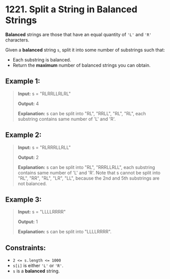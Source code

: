 # 1221. Split a String in Balanced Strings

**Balanced** strings are those that have an equal quantity of `'L'` and `'R'` characters.

Given a **balanced** string `s`, split it into some number of substrings such that:

- Each substring is balanced.
- Return the **maximum** number of balanced strings you can obtain.

## Example 1:

> **Input:** s = "RLRRLLRLRL"
>
> **Output:** 4
>
> **Explanation:** s can be split into "RL", "RRLL", "RL", "RL", each substring contains same number of 'L' and 'R'.

## Example 2:

> **Input:** s = "RLRRRLLRLL"
>
> **Output:** 2
>
> **Explanation:** s can be split into "RL", "RRRLLRLL", each substring contains same number of 'L' and 'R'.
> Note that s cannot be split into "RL", "RR", "RL", "LR", "LL", because the 2nd and 5th substrings are not balanced.

## Example 3:

> **Input:** s = "LLLLRRRR"
>
> **Output:** 1
>
> **Explanation:** s can be split into "LLLLRRRR".

## Constraints:

- `2 <= s.length <= 1000`
- `s[i]` is either `'L'` or `'R'`.
- `s` is a **balanced** string.

